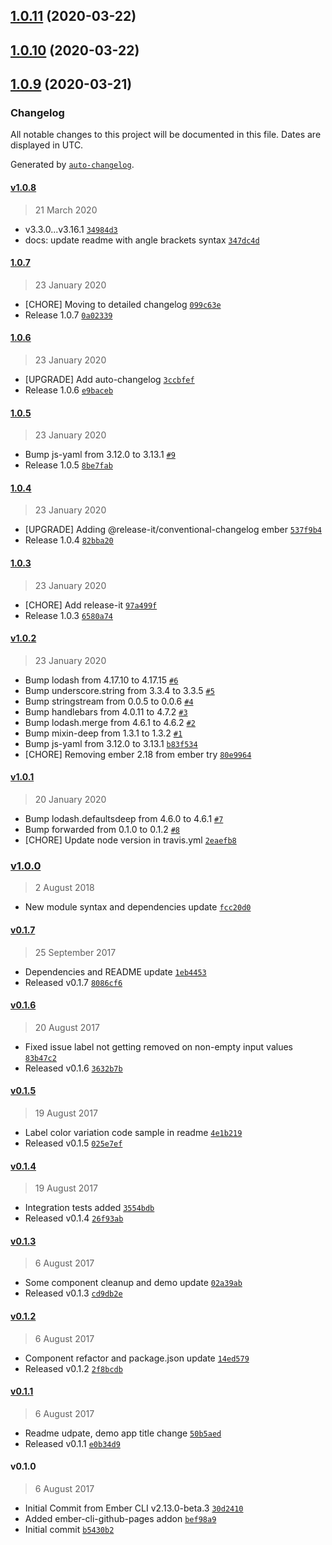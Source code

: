 ## [1.0.11](https://github.com/rajasegar/ember-smart-input/compare/1.0.10...1.0.11) (2020-03-22)

## [1.0.10](https://github.com/rajasegar/ember-smart-input/compare/1.0.9...1.0.10) (2020-03-22)

## [1.0.9](https://github.com/rajasegar/ember-smart-input/compare/1.0.8...1.0.9) (2020-03-21)

### Changelog

All notable changes to this project will be documented in this file. Dates are displayed in UTC.

Generated by [`auto-changelog`](https://github.com/CookPete/auto-changelog).

#### [v1.0.8](https://github.com/rajasegar/ember-smart-input/compare/1.0.7...v1.0.8)

> 21 March 2020

- v3.3.0...v3.16.1 [`34984d3`](https://github.com/rajasegar/ember-smart-input/commit/34984d386a6ab4b15ce909a1effa60a39a943b2b)
- docs: update readme with angle brackets syntax [`347dc4d`](https://github.com/rajasegar/ember-smart-input/commit/347dc4deda683e6ab82b03f5d42609105ea42627)

#### [1.0.7](https://github.com/rajasegar/ember-smart-input/compare/1.0.6...1.0.7)

> 23 January 2020

- [CHORE] Moving to detailed changelog [`099c63e`](https://github.com/rajasegar/ember-smart-input/commit/099c63e84f3482a9c6eadab0493f0b01389233df)
- Release 1.0.7 [`0a02339`](https://github.com/rajasegar/ember-smart-input/commit/0a0233908e162522179c060b040c5b64ce4e1084)

#### [1.0.6](https://github.com/rajasegar/ember-smart-input/compare/1.0.5...1.0.6)

> 23 January 2020

- [UPGRADE] Add auto-changelog [`3ccbfef`](https://github.com/rajasegar/ember-smart-input/commit/3ccbfef2b7ae0f80fa9edb111f0d6af3d751d3f4)
- Release 1.0.6 [`e9baceb`](https://github.com/rajasegar/ember-smart-input/commit/e9baceba5853077c6c0a1d2c918c5e1c2b9f086f)

#### [1.0.5](https://github.com/rajasegar/ember-smart-input/compare/1.0.4...1.0.5)

> 23 January 2020

- Bump js-yaml from 3.12.0 to 3.13.1 [`#9`](https://github.com/rajasegar/ember-smart-input/pull/9)
- Release 1.0.5 [`8be7fab`](https://github.com/rajasegar/ember-smart-input/commit/8be7fab2a44bbaec367dd0190cefc4bb1721374e)

#### [1.0.4](https://github.com/rajasegar/ember-smart-input/compare/1.0.3...1.0.4)

> 23 January 2020

- [UPGRADE] Adding @release-it/conventional-changelog ember [`537f9b4`](https://github.com/rajasegar/ember-smart-input/commit/537f9b4588103029208b1db5033363e06f27fc65)
- Release 1.0.4 [`82bba20`](https://github.com/rajasegar/ember-smart-input/commit/82bba20d8d45e2fc34ed435a778cacf66cf8a697)

#### [1.0.3](https://github.com/rajasegar/ember-smart-input/compare/v1.0.2...1.0.3)

> 23 January 2020

- [CHORE] Add release-it [`97a499f`](https://github.com/rajasegar/ember-smart-input/commit/97a499f7d12fc8930d793e64e17d45fb85342b43)
- Release 1.0.3 [`6580a74`](https://github.com/rajasegar/ember-smart-input/commit/6580a74a0d8be45a952fef9422c1a7fe728f2825)

#### [v1.0.2](https://github.com/rajasegar/ember-smart-input/compare/v1.0.1...v1.0.2)

> 23 January 2020

- Bump lodash from 4.17.10 to 4.17.15 [`#6`](https://github.com/rajasegar/ember-smart-input/pull/6)
- Bump underscore.string from 3.3.4 to 3.3.5 [`#5`](https://github.com/rajasegar/ember-smart-input/pull/5)
- Bump stringstream from 0.0.5 to 0.0.6 [`#4`](https://github.com/rajasegar/ember-smart-input/pull/4)
- Bump handlebars from 4.0.11 to 4.7.2 [`#3`](https://github.com/rajasegar/ember-smart-input/pull/3)
- Bump lodash.merge from 4.6.1 to 4.6.2 [`#2`](https://github.com/rajasegar/ember-smart-input/pull/2)
- Bump mixin-deep from 1.3.1 to 1.3.2 [`#1`](https://github.com/rajasegar/ember-smart-input/pull/1)
- Bump js-yaml from 3.12.0 to 3.13.1 [`b83f534`](https://github.com/rajasegar/ember-smart-input/commit/b83f53431058773493d7fc5d61345c8ffebbae75)
- [CHORE] Removing ember 2.18 from ember try [`80e9964`](https://github.com/rajasegar/ember-smart-input/commit/80e9964a65d7e2d5bf2a57a6ff7848e7249e7437)

#### [v1.0.1](https://github.com/rajasegar/ember-smart-input/compare/v1.0.0...v1.0.1)

> 20 January 2020

- Bump lodash.defaultsdeep from 4.6.0 to 4.6.1 [`#7`](https://github.com/rajasegar/ember-smart-input/pull/7)
- Bump forwarded from 0.1.0 to 0.1.2 [`#8`](https://github.com/rajasegar/ember-smart-input/pull/8)
- [CHORE] Update node version in travis.yml [`2eaefb8`](https://github.com/rajasegar/ember-smart-input/commit/2eaefb88e33b0f62f908a69e47834ebe54d1db9e)

### [v1.0.0](https://github.com/rajasegar/ember-smart-input/compare/v0.1.7...v1.0.0)

> 2 August 2018

- New module syntax and dependencies update [`fcc20d0`](https://github.com/rajasegar/ember-smart-input/commit/fcc20d06cc8d6ac7b108bf177a68ce0d524a74f3)

#### [v0.1.7](https://github.com/rajasegar/ember-smart-input/compare/v0.1.6...v0.1.7)

> 25 September 2017

- Dependencies and README update [`1eb4453`](https://github.com/rajasegar/ember-smart-input/commit/1eb445333094d5f2a2ef573273037207152d4719)
- Released v0.1.7 [`8086cf6`](https://github.com/rajasegar/ember-smart-input/commit/8086cf6a1dd3e52212e3e4e2d2e799d3abf5929d)

#### [v0.1.6](https://github.com/rajasegar/ember-smart-input/compare/v0.1.5...v0.1.6)

> 20 August 2017

- Fixed issue label not getting removed on non-empty input values [`83b47c2`](https://github.com/rajasegar/ember-smart-input/commit/83b47c254e134e4b081501a599c748a42274486a)
- Released v0.1.6 [`3632b7b`](https://github.com/rajasegar/ember-smart-input/commit/3632b7bc4c2ccd10a5852a125a6a39aa9daeea73)

#### [v0.1.5](https://github.com/rajasegar/ember-smart-input/compare/v0.1.4...v0.1.5)

> 19 August 2017

- Label color variation code sample in readme [`4e1b219`](https://github.com/rajasegar/ember-smart-input/commit/4e1b219037154294e116cb75c8d39a258c5152f2)
- Released v0.1.5 [`025e7ef`](https://github.com/rajasegar/ember-smart-input/commit/025e7efd67f259e35196a4238556a159f1ee9693)

#### [v0.1.4](https://github.com/rajasegar/ember-smart-input/compare/v0.1.3...v0.1.4)

> 19 August 2017

- Integration tests added [`3554bdb`](https://github.com/rajasegar/ember-smart-input/commit/3554bdb0d462072bc4c80c6768857a461dd61df0)
- Released v0.1.4 [`26f93ab`](https://github.com/rajasegar/ember-smart-input/commit/26f93aba704a145333b6109b002e6ab12c4a2649)

#### [v0.1.3](https://github.com/rajasegar/ember-smart-input/compare/v0.1.2...v0.1.3)

> 6 August 2017

- Some component cleanup and demo update [`02a39ab`](https://github.com/rajasegar/ember-smart-input/commit/02a39ab5cd5e9d3dde2b8cc4276c4e34060c842b)
- Released v0.1.3 [`cd9db2e`](https://github.com/rajasegar/ember-smart-input/commit/cd9db2e231f479e37a68a86068abb038903b7657)

#### [v0.1.2](https://github.com/rajasegar/ember-smart-input/compare/v0.1.1...v0.1.2)

> 6 August 2017

- Component refactor and package.json update [`14ed579`](https://github.com/rajasegar/ember-smart-input/commit/14ed579a068f06e77822b9ad7fcbb54ef68d8e7d)
- Released v0.1.2 [`2f8bcdb`](https://github.com/rajasegar/ember-smart-input/commit/2f8bcdb160b0b04d1cafc24ee59a8cb06411f88c)

#### [v0.1.1](https://github.com/rajasegar/ember-smart-input/compare/v0.1.0...v0.1.1)

> 6 August 2017

- Readme udpate, demo app title change [`50b5aed`](https://github.com/rajasegar/ember-smart-input/commit/50b5aed9b10a7808bb388189230bcd4091bc208d)
- Released v0.1.1 [`e0b34d9`](https://github.com/rajasegar/ember-smart-input/commit/e0b34d93532990abe7d2992ad58d5d4bf2a06d8d)

#### v0.1.0

> 6 August 2017

- Initial Commit from Ember CLI v2.13.0-beta.3 [`30d2410`](https://github.com/rajasegar/ember-smart-input/commit/30d24102cd0facd67dfa2a5cf20077b0116bacda)
- Added ember-cli-github-pages addon [`bef98a9`](https://github.com/rajasegar/ember-smart-input/commit/bef98a9cea40704338fcbc2d67a4447ef0784553)
- Initial commit [`b5430b2`](https://github.com/rajasegar/ember-smart-input/commit/b5430b28c8dbb10df9ec162395fdcf5bb0388b61)

